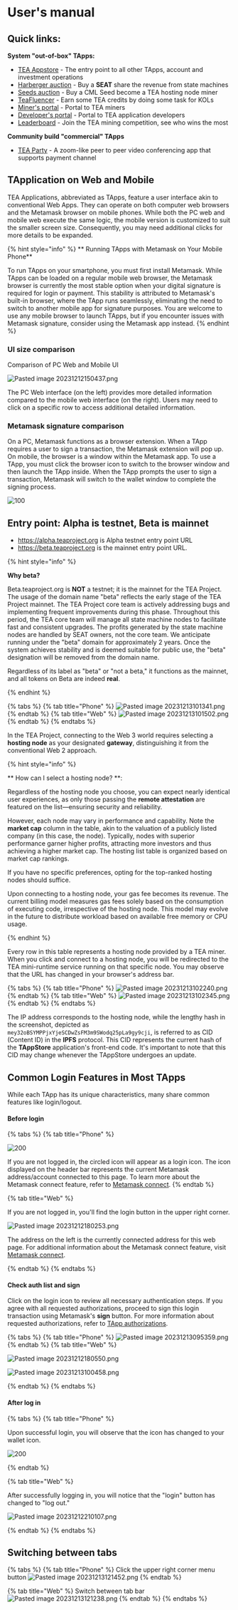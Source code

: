 # User's manual

## Quick links:

**System "out-of-box" TApps:**

* [TEA Appstore](_1_TAppStore.md) - The entry point to all other TApps, account and investment operations
* [Harberger auction](_2_Harberger%20Auction.md) - Buy a **SEAT** share the revenue from state machines
* [Seeds auction](_3_Seeds%20Auction.md) - Buy a CML Seed become a TEA hosting node miner
* [TeaFluencer](_4_TeaFluencer.md) - Earn some TEA credits by doing some task for KOLs
* [Miner's portal](_5_Miners%20Portal.md) - Portal to TEA miners
* [Developer's portal](_6_Developers%20Portal.md) - Portal to TEA application developers
* [Leaderboard](_7_Leaderboard.md) - Join the TEA mining competition, see who wins the most

**Community build "commercial" TApps**

* [TEA Party](_8_Tea%20Party.md) - A zoom-like peer to peer video conferencing app that supports payment channel

## TApplication on Web and Mobile

TEA Applications, abbreviated as TApps, feature a user interface akin to conventional Web Apps. They can operate on both computer web browsers and the Metamask browser on mobile phones. While both the PC web and mobile web execute the same logic, the mobile version is customized to suit the smaller screen size. Consequently, you may need additional clicks for more details to be expanded.

{% hint style="info" %}
\** Running TApps with Metamask on Your Mobile Phone\*\*

To run TApps on your smartphone, you must first install Metamask. While TApps can be loaded on a regular mobile web browser, the Metamask browser is currently the most stable option when your digital signature is required for login or payment. This stability is attributed to Metamask's built-in browser, where the TApp runs seamlessly, eliminating the need to switch to another mobile app for signature purposes. You are welcome to use any mobile browser to launch TApps, but if you encounter issues with Metamask signature, consider using the Metamask app instead.
{% endhint %}

### UI size comparison

Comparison of PC Web and Mobile UI

![Pasted image 20231212150437.png](Pasted%20image%2020231212150437.png)

The PC Web interface (on the left) provides more detailed information compared to the mobile web interface (on the right). Users may need to click on a specific row to access additional detailed information.

### Metamask signature comparison

On a PC, Metamask functions as a browser extension. When a TApp requires a user to sign a transaction, the Metamask extension will pop up. On mobile, the browser is a window within the Metamask app. To use a TApp, you must click the browser icon to switch to the browser window and then launch the TApp inside. When the TApp prompts the user to sign a transaction, Metamask will switch to the wallet window to complete the signing process.

![100](Pasted%20image%2020231212151010.png)

## Entry point: Alpha is testnet, Beta is mainnet

* https://alpha.teaproject.org is Alpha testnet entry point URL
* https://beta.teaproject.org is the mainnet entry point URL.

{% hint style="info" %}

**Why beta?**

Beta.teaproject.org is **NOT** a testnet; it is the mainnet for the TEA Project. The usage of the domain name "beta" reflects the early stage of the TEA Project mainnet. The TEA Project core team is actively addressing bugs and implementing frequent improvements during this phase. Throughout this period, the TEA core team will manage all state machine nodes to facilitate fast and consistent upgrades. The profits generated by the state machine nodes are handled by SEAT owners, not the core team. We anticipate running under the "beta" domain for approximately 2 years. Once the system achieves stability and is deemed suitable for public use, the "beta" designation will be removed from the domain name.

Regardless of its label as "beta" or "not a beta," it functions as the mainnet, and all tokens on Beta are indeed **real**.

{% endhint %}

{% tabs %}
{% tab title="Phone" %}
![Pasted image 20231213101341.png](Pasted%20image%2020231213101341.png)
{% endtab %}
{% tab title="Web" %}
![Pasted image 20231213101502.png](Pasted%20image%2020231213101502.png)
{% endtab %}
{% endtabs %}

In the TEA Project, connecting to the Web 3 world requires selecting a **hosting node** as your designated **gateway**, distinguishing it from the conventional Web 2 approach.

{% hint style="info" %}

\** How can I select a hosting node? \*\*:

Regardless of the hosting node you choose, you can expect nearly identical user experiences, as only those passing the **remote attestation** are featured on the list—ensuring security and reliability.

However, each node may vary in performance and capability. Note the **market cap** column in the table, akin to the valuation of a publicly listed company (in this case, the node). Typically, nodes with superior performance garner higher profits, attracting more investors and thus achieving a higher market cap. The hosting list table is organized based on market cap rankings.

If you have no specific preferences, opting for the top-ranked hosting nodes should suffice.

Upon connecting to a hosting node, your gas fee becomes its revenue. The current billing model measures gas fees solely based on the consumption of executing code, irrespective of the hosting node. This model may evolve in the future to distribute workload based on available free memory or CPU usage.

{% endhint %}

Every row in this table represents a hosting node provided by a TEA miner. When you click and connect to a hosting node, you will be redirected to the TEA mini-runtime service running on that specific node. You may observe that the URL has changed in your browser's address bar.

{% tabs %}
{% tab title="Phone" %}
![Pasted image 20231213102240.png](Pasted%20image%2020231213102240.png)
{% endtab %}
{% tab title="Web" %}
![Pasted image 20231213102345.png](Pasted%20image%2020231213102345.png)
{% endtab %}
{% endtabs %}

The IP address corresponds to the hosting node, while the lengthy hash in the screenshot, depicted as `mey32oBSYMPPjxYjeSCDwZsFM3m9SWodq25pLa9gy9cji`, is referred to as CID (Content ID) in the **IPFS** protocol. This CID represents the current hash of the **TAppStore** application's front-end code. It's important to note that this CID may change whenever the TAppStore undergoes an update.

## Common Login Features in Most TApps

While each TApp has its unique characteristics, many share common features like login/logout.

#### Before login

{% tabs %}
{% tab title="Phone" %}

![200](Pasted%20image%2020231212175457.png)

If you are not logged in, the circled icon will appear as a login icon. The icon displayed on the header bar represents the current Metamask address/account connected to this page. To learn more about the Metamask connect feature, refer to [ Metamask connect](_a_Metamask%20connect.md).
{% endtab %}

{% tab title="Web" %} 

If you are not logged in, you'll find the login button in the upper right corner.

![Pasted image 20231212180253.png](Pasted%20image%2020231212180253.png)

The address on the left is the currently connected address for this web page. For additional information about the Metamask connect feature, visit [Metamask connect](_a_Metamask%20connect.md).

{% endtab %}
{% endtabs %}

#### Check auth list and sign

Click on the login icon to review all necessary authentication steps. If you agree with all requested authorizations, proceed to sign this login transaction using Metamask's **sign** button. For more information about requested authorizations, refer to [TApp authorizations](_a_tapp%20auth.md).

{% tabs %}
{% tab title="Phone" %}
![Pasted image 20231213095359.png](Pasted%20image%2020231213095359.png)
{% endtab %}
{% tab title="Web" %} 

![Pasted image 20231212180550.png](Pasted%20image%2020231212180550.png)

![Pasted image 20231213100458.png](Pasted%20image%2020231213100458.png)

{% endtab %}
{% endtabs %}

#### After log in

{% tabs %}
{% tab title="Phone" %}

Upon successful login, you will observe that the icon has changed to your wallet icon.

![200](Pasted%20image%2020231212180106.png)

{% endtab %}

{% tab title="Web" %} 

After successfully logging in, you will notice that the "login" button has changed to "log out."

![Pasted image 20231212210107.png](Pasted%20image%2020231212210107.png)

{% endtab %}
{% endtabs %}

## Switching between tabs

{% tabs %}
{% tab title="Phone" %}
Click the upper right corner menu button
![Pasted image 20231213121452.png](Pasted%20image%2020231213121452.png)
{% endtab %}

{% tab title="Web" %} 
Switch between tab bar
![Pasted image 20231213121238.png](Pasted%20image%2020231213121238.png)
{% endtab %}
{% endtabs %}
